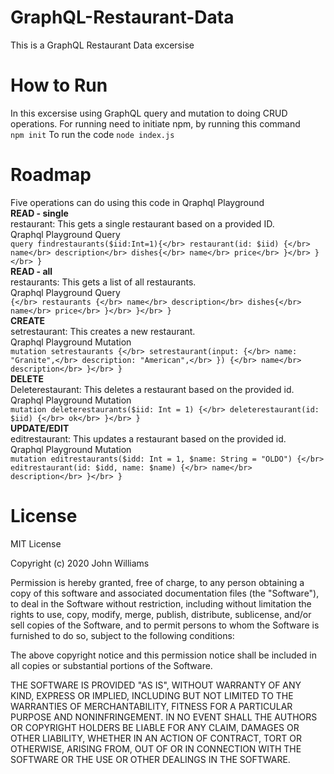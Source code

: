 # GraphQL-Restaurant-Data
This is a GraphQL Restaurant Data excersise
# How to Run
In this excersise using GraphQL query and mutation to doing CRUD operations.
For running need to initiate npm, by running this command </br>
`npm init`
 To run the code
 `node index.js`
# Roadmap
Five operations can do using this code in Qraphql Playground</br>
**READ - single**</br>
restaurant: This gets a single restaurant based on a provided ID.</br>
Qraphql Playground Query</br>
`query findrestaurants($iid:Int=1){</br>
  restaurant(id: $iid) {</br>
    name</br>
    description</br>
    dishes{</br>
      name</br>
      price</br>
    }</br>
  }</br>
}`</br>
**READ - all**</br>
restaurants: This gets a list of all restaurants. </br>
Qraphql Playground Query</br>
`{</br>
  restaurants {</br>
    name</br>
    description</br>
    dishes{</br>
      name</br>
      price</br>
    }</br>
  }</br>
}`</br>
**CREATE**</br>
setrestaurant: This creates a new restaurant. </br>
Qraphql Playground Mutation</br>
`mutation setrestaurants {</br>
  setrestaurant(input: {</br>
    name: "Granite",</br>
    description: "American",</br>
  }) {</br>
    name</br>
    description</br>
  }</br>
}`</br>
**DELETE**</br>
Deleterestaurant: This deletes a restaurant based on the provided id.</br>
Qraphql Playground Mutation</br>
`mutation deleterestaurants($iid: Int = 1) {</br>
  deleterestaurant(id: $iid) {</br>
    ok</br>
  }</br>
}`</br>
**UPDATE/EDIT**</br>
editrestaurant: This updates a restaurant based on the provided id.</br>
Qraphql Playground Mutation</br>
`mutation editrestaurants($idd: Int = 1, $name: String = "OLDO") {</br>
  editrestaurant(id: $idd, name: $name) {</br>
    name</br>
    description</br>
  }</br>
}`</br>
# License
MIT License

Copyright (c) 2020 John Williams

Permission is hereby granted, free of charge, to any person obtaining a copy of this software and associated documentation files (the "Software"), to deal in the Software without restriction, including without limitation the rights to use, copy, modify, merge, publish, distribute, sublicense, and/or sell copies of the Software, and to permit persons to whom the Software is furnished to do so, subject to the following conditions:

The above copyright notice and this permission notice shall be included in all copies or substantial portions of the Software.

THE SOFTWARE IS PROVIDED "AS IS", WITHOUT WARRANTY OF ANY KIND, EXPRESS OR IMPLIED, INCLUDING BUT NOT LIMITED TO THE WARRANTIES OF MERCHANTABILITY, FITNESS FOR A PARTICULAR PURPOSE AND NONINFRINGEMENT. IN NO EVENT SHALL THE AUTHORS OR COPYRIGHT HOLDERS BE LIABLE FOR ANY CLAIM, DAMAGES OR OTHER LIABILITY, WHETHER IN AN ACTION OF CONTRACT, TORT OR OTHERWISE, ARISING FROM, OUT OF OR IN CONNECTION WITH THE SOFTWARE OR THE USE OR OTHER DEALINGS IN THE SOFTWARE.

